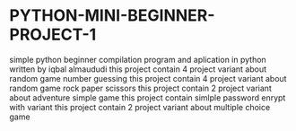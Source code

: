 # PYTHON-MINI-BEGINNER-PROJECT-1
simple python beginner compilation program and aplication in python written by iqbal almaududi
this project contain 4 project variant about random game number guessing
this project contain 4 project variant about random game rock paper scissors
this project contain 2 project variant about adventure simple game
this project contain simlple password enrypt with variant
this project contain 2 project variant about multiple choice game
